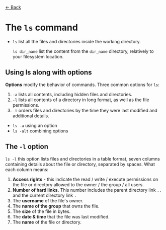 [&larr; Back](./README.md)

# The `ls` command

- `ls` list all the files and directories inside the working directory.

  `ls dir_name` list the content from the `dir_name` directory, relatively to your filesystem location.

## Using ls along with options

**Options** modify the behavior of commands. Three common options for `ls`:

1. `-a` lists all contents, including hidden files and directories.
2. `-l` lists all contents of a directory in long format, as well as the file permissions.
3. `-t` orders files and directories by the time they were last modified and additional details.

<div></div>

- `ls -a` using an option
- `ls -alt` combining options

## The `-l` option

`ls -l` this option lists files and directories in a table format, seven columns containing details about the file or directory, separated by spaces. What each column means:

1. **Access rights** - this indicate the read / write / execute permissions on the file or directory allowed to the owner / the group / all users.
2. **Number of hard links.** This number includes the parent directory link `..` and the current directory link `.`
3. The **username** of the file's owner.
4. The **name of the group** that owns the file.
5. The **size** of the file in bytes.
6. The **date & time** that the file was last modified.
7. The **name** of the file or directory.

<br>

